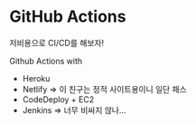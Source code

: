 # GitHub Actions

저비용으로 CI/CD를 해보자!

Github Actions with

- Heroku
- Netlify   => 이 친구는 정적 사이트용이니 일단 패스
- CodeDeploy + EC2
- Jenkins  => 너무 비싸지 않나...

